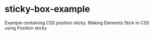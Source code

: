 # sticky-box-example

Example containing CSS position sticky.
Making Elements Stick in CSS using Position sticky
